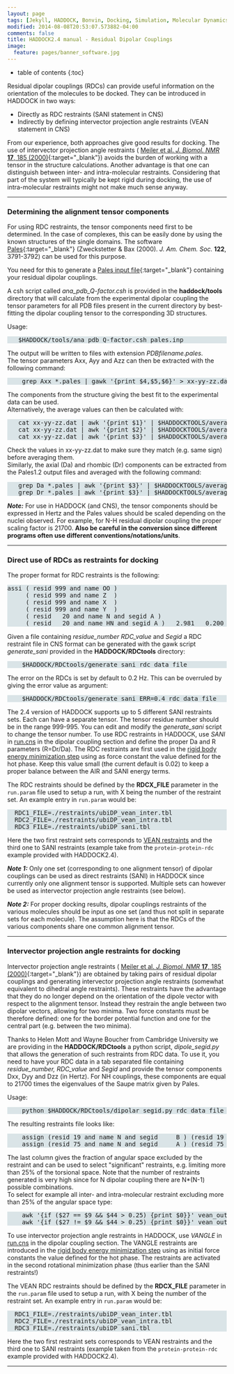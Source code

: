 ```yaml
---
layout: page
tags: [Jekyll, HADDOCK, Bonvin, Docking, Simulation, Molecular Dynamics, Structural Biology, Computational Biology, Modelling, Protein Structure]
modified: 2014-08-08T20:53:07.573882-04:00
comments: false
title: HADDOCK2.4 manual - Residual Dipolar Couplings
image:
  feature: pages/banner_software.jpg
---
```


* table of contents
{:toc}

Residual dipolar couplings (RDCs) can provide useful information on the orientation of the molecules to be docked. They can be introduced in HADDOCK in two ways:

*   Directly as RDC restraints (SANI statement in CNS)
*   Indirectly by defining intervector projection angle restraints (VEAN statement in CNS)

From our experience, both approaches give good results for docking. The use of intervector projection angle restraints ( [Meiler et al. _J. Biomol. NMR_ **17**, 185 (2000)](http://www.ncbi.nlm.nih.gov/entrez/query.fcgi?cmd=Retrieve&db=PubMed&list_uids=10805131&dopt=Abstract){:target="_blank"}) avoids the burden of working with a tensor in the structure calculations. Another advantage is that one can distinguish between inter- and intra-molecular restraints. Considering that part of the system will typically be kept rigid during docking, the use of intra-molecular restraints might not make much sense anyway.  

* * *

### Determining the alignment tensor components

For using RDC restraints, the tensor components need first to be determined. In the case of complexes, this can be easily done by using the known structures of the single domains. The software [Pales](http://spin.niddk.nih.gov/bax/software/PALES/index.html){:target="_blank"} (Zweckstetter & Bax (2000). _J. Am. Chem. Soc._ **122**, 3791-3792) can be used for this purpose.  

You need for this to generate a [Pales input file](http://spin.niddk.nih.gov/bax/software/PALES/index.html#DF){:target="_blank"} containing your residual dipolar couplings.  

A csh script called _ana_pdb_Q-factor.csh_ is provided in the **haddock/tools** directory that will calculate from the experimental dipolar coupling the tensor parameters for all PDB files present in the current directory by best-fitting the dipolar coupling tensor to the corresponding 3D structures.  

Usage:

<pre style="background-color:#DAE4E7">   $HADDOCK/tools/ana_pdb_Q-factor.csh pales.inp
</pre>

The output will be written to files with extension _PDBfilename.pales_.  
The tensor parameters Axx, Ayy and Azz can then be extracted with the following command:  

<pre style="background-color:#DAE4E7">    grep Axx *.pales | gawk '{print $4,$5,$6}' > xx-yy-zz.dat
</pre>

The components from the structure giving the best fit to the experimental data can be used.  
Alternatively, the average values can then be calculated with:  

<pre style="background-color:#DAE4E7">   cat xx-yy-zz.dat | awk '{print $1}' | $HADDOCKTOOLS/average.perl
   cat xx-yy-zz.dat | awk '{print $2}' | $HADDOCKTOOLS/average.perl
   cat xx-yy-zz.dat | awk '{print $3}' | $HADDOCKTOOLS/average.perl
</pre>

Check the values in xx-yy-zz.dat to make sure they match (e.g. same sign) before averaging them.  
Similarly, the axial (Da) and rhombic (Dr) components can be extracted from the Pales1.2 output files and averaged with the following command:  

<pre style="background-color:#DAE4E7">   grep Da *.pales | awk '{print $3}' | $HADDOCKTOOLS/average.perl
   grep Dr *.pales | awk '{print $3}' | $HADDOCKTOOLS/average.perl
</pre>

***Note:*** For use in HADDOCK (and CNS), the tensor components should be expressed in Hertz and the Pales values should be scaled depending on the nuclei observed. For example, for N-H residual dipolar coupling the proper scaling factor is 21700\. **Also be careful in the conversion since different programs often use different conventions/notations/units**.  

* * *

### Direct use of RDCs as restraints for docking 

The proper format for RDC restraints is the following:

<pre style="background-color:#DAE4E7">assi ( resid 999 and name OO )
     ( resid 999 and name Z  )
     ( resid 999 and name X  )
     ( resid 999 and name Y  )
     ( resid   20 and name N and segid A )
     ( resid   20 and name HN and segid A )   2.981   0.200
</pre>



Given a file containing _residue_number RDC_value_ and _Segid_ a RDC restraint file in CNS format can be generated with the gawk script _generate_sani_ provided in the **HADDOCK/RDCtools** directory:

<pre style="background-color:#DAE4E7">    $HADDOCK/RDCtools/generate_sani rdc_data_file
</pre>

The error on the RDCs is set by default to 0.2 Hz. This can be overruled by giving the error value as argument:

<pre style="background-color:#DAE4E7">    $HADDOCK/RDCtools/generate_sani ERR=0.4 rdc_data_file
</pre>

The 2.4 version of HADDOCK supports up to 5 different SANI restraints sets. Each can have a separate tensor. The tensor residue number should be in the range 999-995\. You can edit and modify the _generate_sani_ script to change the tensor number. To use RDC restraints in HADDOCK, use _SANI_ in [run.cns](/software/haddock2.4/run) in the dipolar coupling section and define the proper Da and R parameters (R=Dr/Da). The RDC restraints are first used in the [rigid body energy minimization step](/software/haddock2.4/protocol) using as force constant the value defined for the hot phase. Keep this value small (the current default is 0.02) to keep a proper balance between the AIR and SANI energy terms.  


The RDC restraints should be defined by the __RDCX_FILE__ parameter in the `run.param` file used to setup a run, with X being the number of the restraint set. An example entry in `run.param` would be:  

<pre style="background-color:#DAE4E7">
  RDC1_FILE=./restraints/ubiDP_vean_inter.tbl
  RDC2_FILE=./restraints/ubiDP_vean_intra.tbl
  RDC3_FILE=./restraints/ubiDP_sani.tbl
</pre>

Here the two first restraint sets corresponds to [VEAN restraints](#vean) and the third one to SANI restraints (example take from the `protein-protein-rdc` example provided with HADDOCK2.4).



***Note 1:*** Only one set (corresponding to one alignment tensor) of dipolar couplings can be used as direct restraints (SANI) in HADDOCK since currently only one alignment tensor is supported. Multiple sets can however be used as intervector projection angle restraints (see below).

***Note 2:*** For proper docking results, dipolar couplings restraints of the various molecules should be input as one set (and thus not split in separate sets for each molecule). The assumption here is that the RDCs of the various components share one common alignment tensor.


* * *

### Intervector projection angle restraints for docking  

Intervector projection angle restraints ( [Meiler et al. _J. Biomol. NMR_ **17**, 185 (2000)](http://www.ncbi.nlm.nih.gov/entrez/query.fcgi?cmd=Retrieve&db=PubMed&list_uids=10805131&dopt=Abstract){:target="_blank"}) are obtained by taking pairs of residual dipolar couplings and generating intervector projection angle restraints (somewhat equivalent to dihedral angle restraints). These restraints have the advantage that they do no longer depend on the orientation of the dipole vector with respect to the alignment tensor. Instead they restrain the angle between two dipolar vectors, allowing for two minima. Two force constants must be therefore defined: one for the border potential function and one for the central part (e.g. between the two minima).

Thanks to Helen Mott and Wayne Boucher from Cambridge University we are providing in the **HADDOCK/RDCtools** a python script, _dipole_segid.py_ that allows the generation of such restraints from RDC data. To use it, you need to have your RDC data in a tab separated file containing _residue_number, RDC_value_ and _Segid_ and provide the tensor components Dxx, Dyy and Dzz (in Hertz). For NH couplings, these components are equal to 21700 times the eigenvalues of the Saupe matrix given by Pales.

Usage:

<pre style="background-color:#DAE4E7">    python $HADDOCK/RDCtools/dipolar_segid.py rdc_data_file vean_output_file Dxx Dyy Dzz
</pre>

The resulting restraints file looks like:

<pre style="background-color:#DAE4E7">    assign (resid 19 and name N and segid     B ) (resid 19 and name HN and segid     B ) (resid 27 and name N and segid     B ) (resid 27 and name HN and segid     B ) 13.1 2.9 166.9 2.9 ! excluded 0.935
    assign (resid 75 and name N and segid     A ) (resid 75 and name HN and segid     A ) (resid 27 and name N and segid     B ) (resid 27 and name HN and segid     B ) 13.1 2.9 166.9 2.9 ! excluded 0.935
</pre>

The last column gives the fraction of angular space excluded by the restraint and can be used to select "significant" restraints, e.g. limiting more than 25% of the torsional space. Note that the number of restraints generated is very high since for N dipolar coupling there are N*(N-1) possible combinations.  
To select for example all inter- and intra-molecular restraint excluding more than 25% of the angular space type:

<pre style="background-color:#DAE4E7">    awk '{if ($27 == $9 && $44 > 0.25) {print $0}}' vean_output_file >vean_intra_25.tbl
    awk '{if ($27 != $9 && $44 > 0.25) {print $0}}' vean_output_file >vean_inter_25.tbl
</pre>

To use intervector projection angle restraints in HADDOCK, use _VANGLE_ in [run.cns](/software/haddock2.4/run) in the dipolar coupling section. The VANGLE restraints are introduced in the [rigid body energy minimization step](/software/haddock2.4/protocol) using as initial force constants the value defined for the hot phase. The restraints are activated in the second rotational minimization phase (thus earlier than the SANI restraints!)


The VEAN RDC restraints should be defined by the __RDCX_FILE__ parameter in the `run.param` file used to setup a run, with X being the number of the restraint set. An example entry in `run.param` would be:  

<pre style="background-color:#DAE4E7">
  RDC1_FILE=./restraints/ubiDP_vean_inter.tbl
  RDC2_FILE=./restraints/ubiDP_vean_intra.tbl
  RDC3_FILE=./restraints/ubiDP_sani.tbl
</pre>

Here the two first restraint sets corresponds to VEAN restraints and the third one to SANI restraints (example taken from the `protein-protein-rdc` example provided with HADDOCK2.4).


* * *
